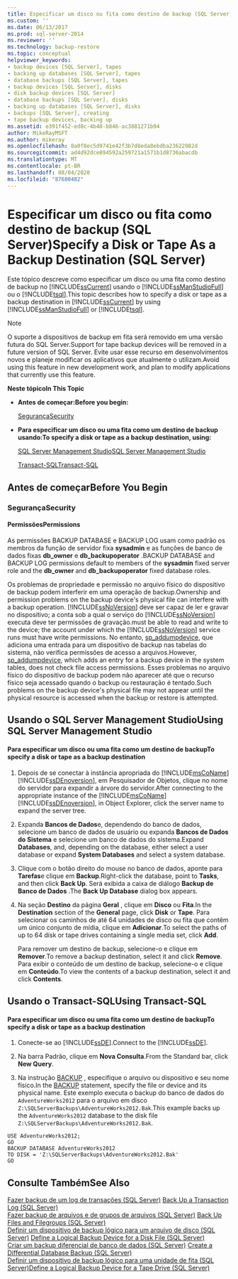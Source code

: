 ```yaml
---
title: Especificar um disco ou fita como destino de backup (SQL Server) | Microsoft Docs
ms.custom: ''
ms.date: 06/13/2017
ms.prod: sql-server-2014
ms.reviewer: ''
ms.technology: backup-restore
ms.topic: conceptual
helpviewer_keywords:
- backup devices [SQL Server], tapes
- backing up databases [SQL Server], tapes
- database backups [SQL Server], tapes
- backup devices [SQL Server], disks
- disk backup devices [SQL Server]
- database backups [SQL Server], disks
- backing up databases [SQL Server], disks
- backups [SQL Server], creating
- tape backup devices, backing up
ms.assetid: e391f452-ed8c-4b40-b846-ac3881271b94
author: MikeRayMSFT
ms.author: mikeray
ms.openlocfilehash: 8a0f8ec5d9741e42f3b7d8eda8ebdba23622982d
ms.sourcegitcommit: ad4d92dce894592a259721a1571b1d8736abacdb
ms.translationtype: MT
ms.contentlocale: pt-BR
ms.lasthandoff: 08/04/2020
ms.locfileid: "87680482"
---
```

# <a name="specify-a-disk-or-tape-as-a-backup-destination-sql-server"></a><span data-ttu-id="af23e-102">Especificar um disco ou fita como destino de backup (SQL Server)</span><span class="sxs-lookup"><span data-stu-id="af23e-102">Specify a Disk or Tape As a Backup Destination (SQL Server)</span></span>
  <span data-ttu-id="af23e-103">Este tópico descreve como especificar um disco ou uma fita como destino de backup no [!INCLUDE[ssCurrent](../../includes/sscurrent-md.md)] usando o [!INCLUDE[ssManStudioFull](../../includes/ssmanstudiofull-md.md)] ou o [!INCLUDE[tsql](../../includes/tsql-md.md)].</span><span class="sxs-lookup"><span data-stu-id="af23e-103">This topic describes how to specify a disk or tape as a backup destination in [!INCLUDE[ssCurrent](../../includes/sscurrent-md.md)] by using [!INCLUDE[ssManStudioFull](../../includes/ssmanstudiofull-md.md)] or [!INCLUDE[tsql](../../includes/tsql-md.md)].</span></span>  
  
> [!NOTE]  
>  <span data-ttu-id="af23e-104">O suporte a dispositivos de backup em fita será removido em uma versão futura do SQL Server.</span><span class="sxs-lookup"><span data-stu-id="af23e-104">Support for tape backup devices will be removed in a future version of SQL Server.</span></span> <span data-ttu-id="af23e-105">Evite usar esse recurso em desenvolvimentos novos e planeje modificar os aplicativos que atualmente o utilizam.</span><span class="sxs-lookup"><span data-stu-id="af23e-105">Avoid using this feature in new development work, and plan to modify applications that currently use this feature.</span></span>  
  
 <span data-ttu-id="af23e-106">**Neste tópico**</span><span class="sxs-lookup"><span data-stu-id="af23e-106">**In This Topic**</span></span>  
  
-   <span data-ttu-id="af23e-107">**Antes de começar:**</span><span class="sxs-lookup"><span data-stu-id="af23e-107">**Before you begin:**</span></span>  
  
     [<span data-ttu-id="af23e-108">Segurança</span><span class="sxs-lookup"><span data-stu-id="af23e-108">Security</span></span>](#Security)  
  
-   <span data-ttu-id="af23e-109">**Para especificar um disco ou uma fita como um destino de backup usando:**</span><span class="sxs-lookup"><span data-stu-id="af23e-109">**To specify a disk or tape as a backup destination, using:**</span></span>  
  
     [<span data-ttu-id="af23e-110">SQL Server Management Studio</span><span class="sxs-lookup"><span data-stu-id="af23e-110">SQL Server Management Studio</span></span>](#SSMSProcedure)  
  
     [<span data-ttu-id="af23e-111">Transact-SQL</span><span class="sxs-lookup"><span data-stu-id="af23e-111">Transact-SQL</span></span>](#TsqlProcedure)  
  
##  <a name="before-you-begin"></a><a name="BeforeYouBegin"></a> <span data-ttu-id="af23e-112">Antes de começar</span><span class="sxs-lookup"><span data-stu-id="af23e-112">Before You Begin</span></span>  
  
###  <a name="security"></a><a name="Security"></a> <span data-ttu-id="af23e-113">Segurança</span><span class="sxs-lookup"><span data-stu-id="af23e-113">Security</span></span>  
  
####  <a name="permissions"></a><a name="Permissions"></a> <span data-ttu-id="af23e-114">Permissões</span><span class="sxs-lookup"><span data-stu-id="af23e-114">Permissions</span></span>  
 <span data-ttu-id="af23e-115">As permissões BACKUP DATABASE e BACKUP LOG usam como padrão os membros da função de servidor fixa **sysadmin** e as funções de banco de dados fixas **db_owner** e **db_backupoperator** .</span><span class="sxs-lookup"><span data-stu-id="af23e-115">BACKUP DATABASE and BACKUP LOG permissions default to members of the **sysadmin** fixed server role and the **db_owner** and **db_backupoperator** fixed database roles.</span></span>  
  
 <span data-ttu-id="af23e-116">Os problemas de propriedade e permissão no arquivo físico do dispositivo de backup podem interferir em uma operação de backup.</span><span class="sxs-lookup"><span data-stu-id="af23e-116">Ownership and permission problems on the backup device's physical file can interfere with a backup operation.</span></span> [!INCLUDE[ssNoVersion](../../includes/ssnoversion-md.md)] <span data-ttu-id="af23e-117">deve ser capaz de ler e gravar no dispositivo; a conta sob a qual o serviço do [!INCLUDE[ssNoVersion](../../includes/ssnoversion-md.md)] executa deve ter permissões de gravação.</span><span class="sxs-lookup"><span data-stu-id="af23e-117">must be able to read and write to the device; the account under which the [!INCLUDE[ssNoVersion](../../includes/ssnoversion-md.md)] service runs must have write permissions.</span></span> <span data-ttu-id="af23e-118">No entanto, [sp_addumpdevice](/sql/relational-databases/system-stored-procedures/sp-addumpdevice-transact-sql), que adiciona uma entrada para um dispositivo de backup nas tabelas do sistema, não verifica permissões de acesso a arquivos.</span><span class="sxs-lookup"><span data-stu-id="af23e-118">However, [sp_addumpdevice](/sql/relational-databases/system-stored-procedures/sp-addumpdevice-transact-sql), which adds an entry for a backup device in the system tables, does not check file access permissions.</span></span> <span data-ttu-id="af23e-119">Esses problemas no arquivo físico do dispositivo de backup podem não aparecer até que o recurso físico seja acessado quando o backup ou restauração é tentado.</span><span class="sxs-lookup"><span data-stu-id="af23e-119">Such problems on the backup device's physical file may not appear until the physical resource is accessed when the backup or restore is attempted.</span></span>  
  
##  <a name="using-sql-server-management-studio"></a><a name="SSMSProcedure"></a> <span data-ttu-id="af23e-120">Usando o SQL Server Management Studio</span><span class="sxs-lookup"><span data-stu-id="af23e-120">Using SQL Server Management Studio</span></span>  
  
#### <a name="to-specify-a-disk-or-tape-as-a-backup-destination"></a><span data-ttu-id="af23e-121">Para especificar um disco ou uma fita como um destino de backup</span><span class="sxs-lookup"><span data-stu-id="af23e-121">To specify a disk or tape as a backup destination</span></span>  
  
1.  <span data-ttu-id="af23e-122">Depois de se conectar à instância apropriada do [!INCLUDE[msCoName](../../includes/msconame-md.md)] [!INCLUDE[ssDEnoversion](../../includes/ssdenoversion-md.md)], em Pesquisador de Objetos, clique no nome do servidor para expandir a árvore do servidor.</span><span class="sxs-lookup"><span data-stu-id="af23e-122">After connecting to the appropriate instance of the [!INCLUDE[msCoName](../../includes/msconame-md.md)] [!INCLUDE[ssDEnoversion](../../includes/ssdenoversion-md.md)], in Object Explorer, click the server name to expand the server tree.</span></span>  
  
2.  <span data-ttu-id="af23e-123">Expanda **Bancos de Dados**e, dependendo do banco de dados, selecione um banco de dados de usuário ou expanda **Bancos de Dados do Sistema** e selecione um banco de dados do sistema.</span><span class="sxs-lookup"><span data-stu-id="af23e-123">Expand **Databases**, and, depending on the database, either select a user database or expand **System Databases** and select a system database.</span></span>  
  
3.  <span data-ttu-id="af23e-124">Clique com o botão direito do mouse no banco de dados, aponte para **Tarefas**e clique em **Backup**.</span><span class="sxs-lookup"><span data-stu-id="af23e-124">Right-click the database, point to **Tasks**, and then click **Back Up**.</span></span> <span data-ttu-id="af23e-125">Será exibida a caixa de diálogo **Backup de Banco de Dados** .</span><span class="sxs-lookup"><span data-stu-id="af23e-125">The **Back Up Database** dialog box appears.</span></span>  
  
4.  <span data-ttu-id="af23e-126">Na seção **Destino** da página **Geral** , clique em **Disco** ou **Fita**.</span><span class="sxs-lookup"><span data-stu-id="af23e-126">In the **Destination** section of the **General** page, click **Disk** or **Tape**.</span></span> <span data-ttu-id="af23e-127">Para selecionar os caminhos de até 64 unidades de disco ou fita que contêm um único conjunto de mídia, clique em **Adicionar**.</span><span class="sxs-lookup"><span data-stu-id="af23e-127">To select the paths of up to 64 disk or tape drives containing a single media set, click **Add**.</span></span>  
  
     <span data-ttu-id="af23e-128">Para remover um destino de backup, selecione-o e clique em **Remover**.</span><span class="sxs-lookup"><span data-stu-id="af23e-128">To remove a backup destination, select it and click **Remove**.</span></span> <span data-ttu-id="af23e-129">Para exibir o conteúdo de um destino de backup, selecione-o e clique em **Conteúdo**.</span><span class="sxs-lookup"><span data-stu-id="af23e-129">To view the contents of a backup destination, select it and click **Contents**.</span></span>  
  
##  <a name="using-transact-sql"></a><a name="TsqlProcedure"></a> <span data-ttu-id="af23e-130">Usando o Transact-SQL</span><span class="sxs-lookup"><span data-stu-id="af23e-130">Using Transact-SQL</span></span>  
  
#### <a name="to-specify-a-disk-or-tape-as-a-backup-destination"></a><span data-ttu-id="af23e-131">Para especificar um disco ou uma fita como um destino de backup</span><span class="sxs-lookup"><span data-stu-id="af23e-131">To specify a disk or tape as a backup destination</span></span>  
  
1.  <span data-ttu-id="af23e-132">Conecte-se ao [!INCLUDE[ssDE](../../includes/ssde-md.md)].</span><span class="sxs-lookup"><span data-stu-id="af23e-132">Connect to the [!INCLUDE[ssDE](../../includes/ssde-md.md)].</span></span>  
  
2.  <span data-ttu-id="af23e-133">Na barra Padrão, clique em **Nova Consulta**.</span><span class="sxs-lookup"><span data-stu-id="af23e-133">From the Standard bar, click **New Query**.</span></span>  
  
3.  <span data-ttu-id="af23e-134">Na instrução [BACKUP](/sql/t-sql/statements/backup-transact-sql) , especifique o arquivo ou dispositivo e seu nome físico.</span><span class="sxs-lookup"><span data-stu-id="af23e-134">In the [BACKUP](/sql/t-sql/statements/backup-transact-sql) statement, specify the file or device and its physical name.</span></span> <span data-ttu-id="af23e-135">Este exemplo executa o backup do banco de dados do `AdventureWorks2012` para o arquivo em disco `Z:\SQLServerBackups\AdventureWorks2012.Bak`.</span><span class="sxs-lookup"><span data-stu-id="af23e-135">This example backs up the `AdventureWorks2012` database to the disk file `Z:\SQLServerBackups\AdventureWorks2012.Bak`.</span></span>  
  
```  
USE AdventureWorks2012;  
GO  
BACKUP DATABASE AdventureWorks2012  
TO DISK = 'Z:\SQLServerBackups\AdventureWorks2012.Bak'  
GO  
```  
  
## <a name="see-also"></a><span data-ttu-id="af23e-136">Consulte Também</span><span class="sxs-lookup"><span data-stu-id="af23e-136">See Also</span></span>  
 <span data-ttu-id="af23e-137">[Fazer backup de um log de transações &#40;SQL Server&#41;](back-up-a-transaction-log-sql-server.md) </span><span class="sxs-lookup"><span data-stu-id="af23e-137">[Back Up a Transaction Log &#40;SQL Server&#41;](back-up-a-transaction-log-sql-server.md) </span></span>  
 <span data-ttu-id="af23e-138">[Fazer backup de arquivos e de grupos de arquivos &#40;SQL Server&#41;](back-up-files-and-filegroups-sql-server.md) </span><span class="sxs-lookup"><span data-stu-id="af23e-138">[Back Up Files and Filegroups &#40;SQL Server&#41;](back-up-files-and-filegroups-sql-server.md) </span></span>  
 <span data-ttu-id="af23e-139">[Definir um dispositivo de backup lógico para um arquivo de disco &#40;SQL Server&#41;](define-a-logical-backup-device-for-a-disk-file-sql-server.md) </span><span class="sxs-lookup"><span data-stu-id="af23e-139">[Define a Logical Backup Device for a Disk File &#40;SQL Server&#41;](define-a-logical-backup-device-for-a-disk-file-sql-server.md) </span></span>  
 <span data-ttu-id="af23e-140">[Criar um backup diferencial de banco de dados &#40;SQL Server&#41;](create-a-differential-database-backup-sql-server.md) </span><span class="sxs-lookup"><span data-stu-id="af23e-140">[Create a Differential Database Backup &#40;SQL Server&#41;](create-a-differential-database-backup-sql-server.md) </span></span>  
 [<span data-ttu-id="af23e-141">Definir um dispositivo de backup lógico para uma unidade de fita &#40;SQL Server&#41;</span><span class="sxs-lookup"><span data-stu-id="af23e-141">Define a Logical Backup Device for a Tape Drive &#40;SQL Server&#41;</span></span>](define-a-logical-backup-device-for-a-tape-drive-sql-server.md)  
  
  
